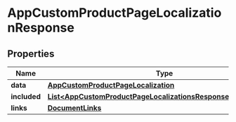 

# AppCustomProductPageLocalizationResponse


## Properties

| Name | Type | Description | Notes |
|------------ | ------------- | ------------- | -------------|
|**data** | [**AppCustomProductPageLocalization**](AppCustomProductPageLocalization.md) |  |  |
|**included** | [**List&lt;AppCustomProductPageLocalizationsResponseIncludedInner&gt;**](AppCustomProductPageLocalizationsResponseIncludedInner.md) |  |  [optional] |
|**links** | [**DocumentLinks**](DocumentLinks.md) |  |  |



